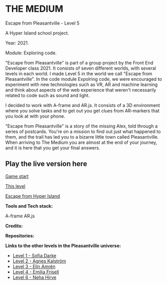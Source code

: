 # THE MEDIUM

Escape from Pleasantville - Level 5

A Hyper Island school project.

Year: 2021.

Module: Exploring code.

"Escape from Pleasantville" is part of a group project by the Front End Developer class 2021. It consists of seven different worlds, with several levels in each world. I made Level 5 in the world we call "Escape from Pleasantville". In the code module Expolring code, we were encouraged to experiment with new technologies such as VR, AR and machine learning and think about aspects of the web experience that weren't necessarily related to code such as sound and light.

I decided to work with A-frame and AR.js. It consists of a 3D environment where you solve tasks and to get out you get clues from AR-markers that you look at with your phone.

"Escape from Pleasantville" is a story of the missing Alex, told through a series of postcards. You're on a mission to find out just what happened to them, and the trail has led you to a bizarre little town called Pleasantville. When arriving to The Medium you are almost at the end of your journey, and it is here that you get your final answers.


## Play the live version here

[Game start ](https://escapefromhyperisland.github.io/pleasantville)

[This level ](https://escapefromhyperisland.github.io/pleasantville/level-5)

[Escape from Hyper Island ](https://escapefromhyperisland.github.io)



**Tools and Tech stack:**

A-frame
AR.js

**Credits:**


**Repositories:**

**Links to the other levels in the Pleasantville universe:**

- [Level 1 - Sofia Darke](https://github.com/sofiadarkeweb/pleasantville)
- [Level 2 - Agnes Kalström](https://github.com/agneskalstrom/level-2-the-dream)
- [Level 3 - Elin Amrén](https://github.com/elinamren/pleasantville-level3)
- [Level 4 - Emilia Frisell](https://github.com/emiliafrisell/MazeGame)
- [Level 6 - Neha Hirve](https://github.com/nehahirve/pleasantville)
